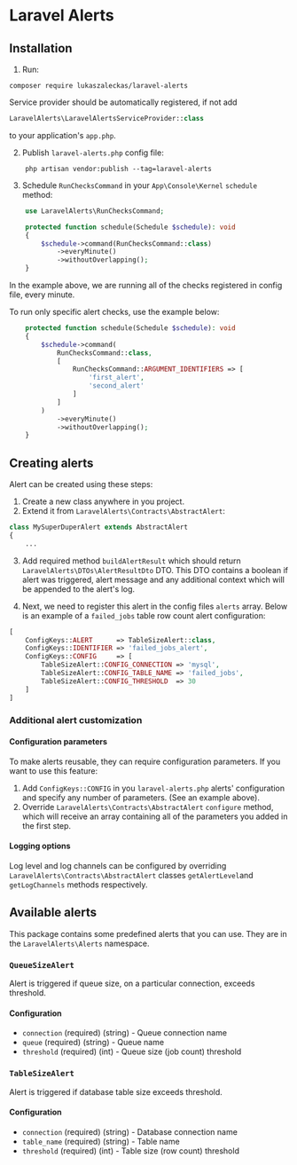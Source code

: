 # Laravel Alerts

## Installation

1. Run:

```
composer require lukaszaleckas/laravel-alerts
```

Service provider should be automatically registered, if not add

```php
LaravelAlerts\LaravelAlertsServiceProvider::class
```

to your application's `app.php`.

2. Publish `laravel-alerts.php` config file:

```
    php artisan vendor:publish --tag=laravel-alerts
```

3. Schedule `RunChecksCommand` in your `App\Console\Kernel` `schedule` method:

```php
    use LaravelAlerts\RunChecksCommand;

    protected function schedule(Schedule $schedule): void
    {
        $schedule->command(RunChecksCommand::class)
            ->everyMinute()
            ->withoutOverlapping();
    }
```

In the example above, we are running all of the checks registered in config
file, every minute.

To run only specific alert checks, use the example below:

```php
    protected function schedule(Schedule $schedule): void
    {
        $schedule->command(
            RunChecksCommand::class,
            [
                RunChecksCommand::ARGUMENT_IDENTIFIERS => [
                    'first_alert',
                    'second_alert'
                ]
            ]
        )
            ->everyMinute()
            ->withoutOverlapping();
    }
```

## Creating alerts

Alert can be created using these steps:

1. Create a new class anywhere in you project.
2. Extend it from `LaravelAlerts\Contracts\AbstractAlert`:

```php
class MySuperDuperAlert extends AbstractAlert
{
    ...
```

3. Add required method `buildAlertResult` which should return
`LaravelAlerts\DTOs\AlertResultDto` DTO. This DTO contains a boolean
if alert was triggered, alert message and any additional context which
will be appended to the alert's log.

4. Next, we need to register this alert in the config files `alerts` array.
Below is an example of a `failed_jobs` table row count alert configuration:

```php
[
    ConfigKeys::ALERT      => TableSizeAlert::class,
    ConfigKeys::IDENTIFIER => 'failed_jobs_alert',
    ConfigKeys::CONFIG     => [
        TableSizeAlert::CONFIG_CONNECTION => 'mysql',
        TableSizeAlert::CONFIG_TABLE_NAME => 'failed_jobs',
        TableSizeAlert::CONFIG_THRESHOLD  => 30
    ]
]
```

### Additional alert customization

#### Configuration parameters

To make alerts reusable, they can require configuration parameters.
If you want to use this feature:

1. Add `ConfigKeys::CONFIG` in you `laravel-alerts.php`
alerts' configuration and specify any number of parameters.
(See an example above).
2. Override `LaravelAlerts\Contracts\AbstractAlert` `configure` method,
which will receive an array containing all of the parameters you added
in the first step.

#### Logging options

Log level and log channels can be configured by overriding `LaravelAlerts\Contracts\AbstractAlert`
classes `getAlertLevel`and `getLogChannels` methods respectively.

## Available alerts

This package contains some predefined alerts that you can use.
They are in the `LaravelAlerts\Alerts` namespace.

### `QueueSizeAlert`

Alert is triggered if queue size, on a particular connection, exceeds
threshold.

#### Configuration

* `connection` (required) (string) - Queue connection name
* `queue` (required) (string) - Queue name
* `threshold` (required) (int) - Queue size (job count) threshold

### `TableSizeAlert`

Alert is triggered if database table size exceeds threshold.

#### Configuration

* `connection` (required) (string) - Database connection name
* `table_name` (required) (string) - Table name
* `threshold` (required) (int) - Table size (row count) threshold
